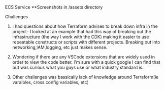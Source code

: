 ECS Service 
**Screenshots in /assets directory

Challenges
1) I had questions about how Terraform advises to break down infra in the project- I looked at an example that had this way of breaking out the infrastructure (the way I work with the CDK) making it easier to use repeatable constructs or scripts with different projects.  Breaking out into networking,IAM,logging, etc just makes sense. 

2) Wondering if there are any VSCode extensions that are widely used in order to view the code better.  I'm sure with a quick google I can find that but  was curious what you guys use or what industry standard is.

3) Other challenges was bassically lack of knowledge around Terraform(ie varaibles, cross config variables, etc)